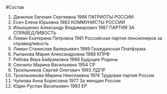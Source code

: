 #Состав
1. Данилюк Евгения Сергеевна 1986 ПАТРИОТЫ РОССИИ
2. Есич Елена Юрьевна 1983 КОММУНИСТЫ РОССИИ
3. Ильюшенко Александр Владимирович 1987 ПАРТИЯ ЗА СПРАВЕДЛИВОСТЬ
4. Лиман Екатерина Петровна 1981 Российская партия пенсионеров за справедливость
5. Лиман Станислав Валерьевич 1989 Гражданская Платформа
6. Рыпакова Мария Александровна 1988 КПРФ
7. Рябова Вера Байрамовна 1988 Будущее Родины
8. Сенчило Марина Васильевна 1954 СР
9. Троельников Сергей Олегович 1993 ЛДПР
10. Троельникова Марина Николаевна 1974 Трудовая партия России
11. Чулкова Анна Борисовна 1977 За женщин России
12. Юдин Руслан Васильевич 1983 ЕР

